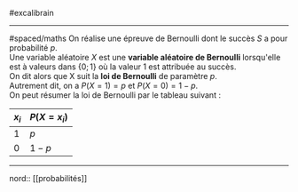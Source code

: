 
#excalibrain
___
#spaced/maths
On réalise une épreuve de Bernoulli dont le succès $S$ a pour probabilité $p$.  
Une variable aléatoire $X$ est une **variable aléatoire de Bernoulli** lorsqu'elle est à valeurs dans {$0;1$} où la valeur 1 est attribuée au succès.  
On dit alors que X suit la **loi de Bernoulli** de paramètre $p$.  
Autrement dit, on a $P(X=1)=p$ et $P(X=0)=1−p$.  
On peut résumer la loi de Bernoulli par le tableau suivant :

$x_i$|$P(X=x_i)$
--|--
$1$|$p$
0|$1-p$

---
nord:: [[probabilités]]